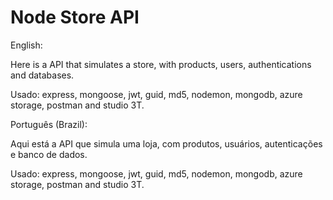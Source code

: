 # Node Store API

English:

Here is a API that simulates a store, with products, users, authentications and databases.

Usado: express, mongoose, jwt, guid, md5, nodemon, mongodb, azure storage, postman and studio 3T.

Português (Brazil):

Aqui está a API que simula uma loja, com produtos, usuários, autenticações e banco de dados.

Usado: express, mongoose, jwt, guid, md5, nodemon, mongodb, azure storage, postman and studio 3T.